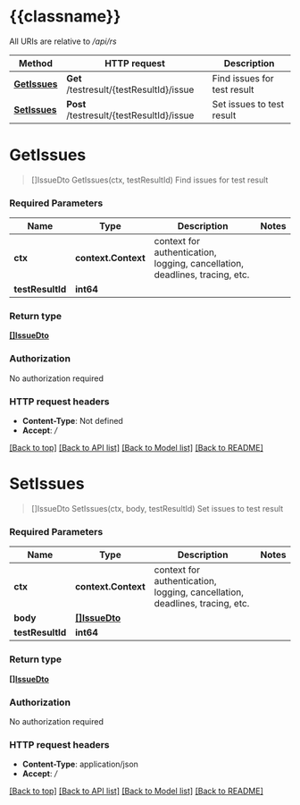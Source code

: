 # {{classname}}

All URIs are relative to */api/rs*

Method | HTTP request | Description
------------- | ------------- | -------------
[**GetIssues**](TestResultIssueControllerApi.md#GetIssues) | **Get** /testresult/{testResultId}/issue | Find issues for test result
[**SetIssues**](TestResultIssueControllerApi.md#SetIssues) | **Post** /testresult/{testResultId}/issue | Set issues to test result

# **GetIssues**
> []IssueDto GetIssues(ctx, testResultId)
Find issues for test result

### Required Parameters

Name | Type | Description  | Notes
------------- | ------------- | ------------- | -------------
 **ctx** | **context.Context** | context for authentication, logging, cancellation, deadlines, tracing, etc.
  **testResultId** | **int64**|  | 

### Return type

[**[]IssueDto**](IssueDto.md)

### Authorization

No authorization required

### HTTP request headers

 - **Content-Type**: Not defined
 - **Accept**: */*

[[Back to top]](#) [[Back to API list]](../README.md#documentation-for-api-endpoints) [[Back to Model list]](../README.md#documentation-for-models) [[Back to README]](../README.md)

# **SetIssues**
> []IssueDto SetIssues(ctx, body, testResultId)
Set issues to test result

### Required Parameters

Name | Type | Description  | Notes
------------- | ------------- | ------------- | -------------
 **ctx** | **context.Context** | context for authentication, logging, cancellation, deadlines, tracing, etc.
  **body** | [**[]IssueDto**](IssueDto.md)|  | 
  **testResultId** | **int64**|  | 

### Return type

[**[]IssueDto**](IssueDto.md)

### Authorization

No authorization required

### HTTP request headers

 - **Content-Type**: application/json
 - **Accept**: */*

[[Back to top]](#) [[Back to API list]](../README.md#documentation-for-api-endpoints) [[Back to Model list]](../README.md#documentation-for-models) [[Back to README]](../README.md)

